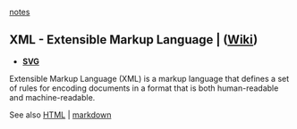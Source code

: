 [notes](notes.md)

## XML - Extensible Markup Language | ([Wiki](https://en.wikipedia.org/wiki/XML))

- **[SVG](HTML/SVG.md)**

Extensible Markup Language (XML) is a markup language that defines a set of rules for encoding documents in a format that is both human-readable and machine-readable.


See also [HTML](HTML/HTML.md) | [markdown](markdown.md)
